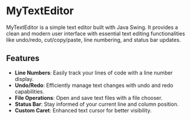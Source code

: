 # MyTextEditor

MyTextEditor is a simple text editor built with Java Swing. It provides a clean and modern user interface with essential text editing functionalities like undo/redo, cut/copy/paste, line numbering, and status bar updates.

## Features

- **Line Numbers**: Easily track your lines of code with a line number display.
- **Undo/Redo**: Efficiently manage text changes with undo and redo capabilities.
- **File Operations**: Open and save text files with a file chooser.
- **Status Bar**: Stay informed of your current line and column position.
- **Custom Caret**: Enhanced text cursor for better visibility.
